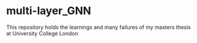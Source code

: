 # multi-layer_GNN
This repository holds the learnings and many failures of my masters thesis at University College London 
